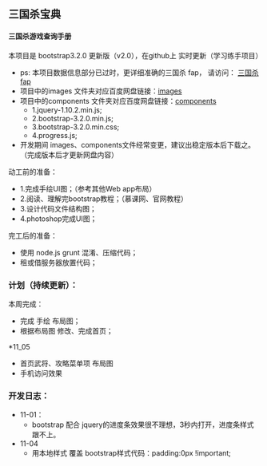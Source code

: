 
## 三国杀宝典

#### 三国杀游戏查询手册

本项目是 bootstrap3.2.0 更新版（v2.0），在github上 实时更新（学习练手项目）

* ps: 本项目数据信息部分已过时，更详细准确的三国杀 fap， 请访问： [三国杀fap](http://dadao.net/sgs/#) 
* 项目中的images 文件夹对应百度网盘链接：[images](http://pan.baidu.com/s/1sjmEicd) 
* 项目中的components 文件夹对应百度网盘链接：[components](http://pan.baidu.com/s/1i3yzO93)
  * 1.jquery-1.10.2.min.js; 
  * 2.bootstrap-3.2.0.min.js; 
  * 3.bootstrap-3.2.0.min.css;
  * 4.progress.js;
* 开发期间 images、components文件经常变更，建议出稳定版本后下载之。（完成版本后才更新网盘内容）


动工前的准备：
* 1.完成手绘UI图；（参考其他Web app布局）
* 2.阅读、理解完bootstrap教程；（慕课网、官网教程）
* 3.设计代码文件结构图；
* 4.photoshop完成UI图；

完工后的准备：
* 使用 node.js grunt 混淆、压缩代码；
* 租或借服务器放置代码；

### 计划（持续更新）：

本周完成：
* 完成 手绘 布局图；
* 根据布局图 修改、完成首页；

*11_05
  * 首页武将、攻略菜单项 布局图
  * 手机访问效果


### 开发日志：
* 11-01：
  * bootstrap 配合 jquery的进度条效果很不理想，3秒内打开，进度条样式跟不上。
* 11-04
  * 用本地样式 覆盖 bootstrap样式代码：padding:0px !important;

